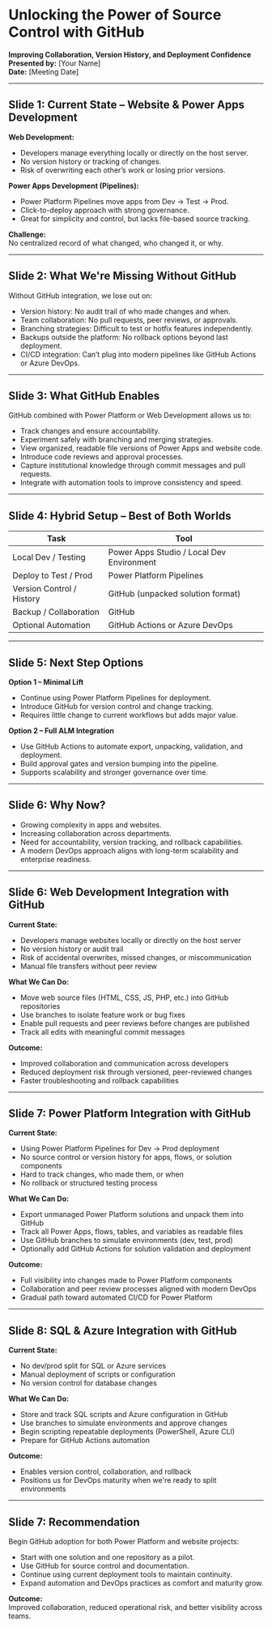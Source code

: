 # Unlocking the Power of Source Control with GitHub
**Improving Collaboration, Version History, and Deployment Confidence**  
**Presented by:** [Your Name]  
**Date:** [Meeting Date]

---

## Slide 1: Current State – Website & Power Apps Development

**Web Development:**
- Developers manage everything locally or directly on the host server.
- No version history or tracking of changes.
- Risk of overwriting each other’s work or losing prior versions.

**Power Apps Development (Pipelines):**
- Power Platform Pipelines move apps from Dev → Test → Prod.
- Click-to-deploy approach with strong governance.
- Great for simplicity and control, but lacks file-based source tracking.

**Challenge:**  
No centralized record of what changed, who changed it, or why.

---

## Slide 2: What We're Missing Without GitHub

Without GitHub integration, we lose out on:

- Version history: No audit trail of who made changes and when.
- Team collaboration: No pull requests, peer reviews, or approvals.
- Branching strategies: Difficult to test or hotfix features independently.
- Backups outside the platform: No rollback options beyond last deployment.
- CI/CD integration: Can’t plug into modern pipelines like GitHub Actions or Azure DevOps.

---

## Slide 3: What GitHub Enables

GitHub combined with Power Platform or Web Development allows us to:

- Track changes and ensure accountability.
- Experiment safely with branching and merging strategies.
- View organized, readable file versions of Power Apps and website code.
- Introduce code reviews and approval processes.
- Capture institutional knowledge through commit messages and pull requests.
- Integrate with automation tools to improve consistency and speed.

---

## Slide 4: Hybrid Setup – Best of Both Worlds

| Task                      | Tool                                      |
|---------------------------|-------------------------------------------|
| Local Dev / Testing       | Power Apps Studio / Local Dev Environment |
| Deploy to Test / Prod     | Power Platform Pipelines                  |
| Version Control / History | GitHub (unpacked solution format)         |
| Backup / Collaboration    | GitHub                                    |
| Optional Automation       | GitHub Actions or Azure DevOps            |

---

## Slide 5: Next Step Options

**Option 1 – Minimal Lift**
- Continue using Power Platform Pipelines for deployment.
- Introduce GitHub for version control and change tracking.
- Requires little change to current workflows but adds major value.

**Option 2 – Full ALM Integration**
- Use GitHub Actions to automate export, unpacking, validation, and deployment.
- Build approval gates and version bumping into the pipeline.
- Supports scalability and stronger governance over time.

---

## Slide 6: Why Now?

- Growing complexity in apps and websites.
- Increasing collaboration across departments.
- Need for accountability, version tracking, and rollback capabilities.
- A modern DevOps approach aligns with long-term scalability and enterprise readiness.

---
## Slide 6: Web Development Integration with GitHub

**Current State:**
- Developers manage websites locally or directly on the host server
- No version history or audit trail
- Risk of accidental overwrites, missed changes, or miscommunication
- Manual file transfers without peer review

**What We Can Do:**
- Move web source files (HTML, CSS, JS, PHP, etc.) into GitHub repositories
- Use branches to isolate feature work or bug fixes
- Enable pull requests and peer reviews before changes are published
- Track all edits with meaningful commit messages

**Outcome:**
- Improved collaboration and communication across developers
- Reduced deployment risk through versioned, peer-reviewed changes
- Faster troubleshooting and rollback capabilities

---
## Slide 7: Power Platform Integration with GitHub

**Current State:**
- Using Power Platform Pipelines for Dev → Prod deployment
- No source control or version history for apps, flows, or solution components
- Hard to track changes, who made them, or when
- No rollback or structured testing process

**What We Can Do:**
- Export unmanaged Power Platform solutions and unpack them into GitHub
- Track all Power Apps, flows, tables, and variables as readable files
- Use GitHub branches to simulate environments (dev, test, prod)
- Optionally add GitHub Actions for solution validation and deployment

**Outcome:**
- Full visibility into changes made to Power Platform components
- Collaboration and peer review processes aligned with modern DevOps
- Gradual path toward automated CI/CD for Power Platform

---

## Slide 8: SQL & Azure Integration with GitHub

**Current State:**
- No dev/prod split for SQL or Azure services
- Manual deployment of scripts or configuration
- No version control for database changes

**What We Can Do:**
- Store and track SQL scripts and Azure configuration in GitHub
- Use branches to simulate environments and approve changes
- Begin scripting repeatable deployments (PowerShell, Azure CLI)
- Prepare for GitHub Actions automation

**Outcome:**
- Enables version control, collaboration, and rollback
- Positions us for DevOps maturity when we're ready to split environments

---


## Slide 7: Recommendation

Begin GitHub adoption for both Power Platform and website projects:

- Start with one solution and one repository as a pilot.
- Use GitHub for source control and documentation.
- Continue using current deployment tools to maintain continuity.
- Expand automation and DevOps practices as comfort and maturity grow.

**Outcome:**  
Improved collaboration, reduced operational risk, and better visibility across teams.
